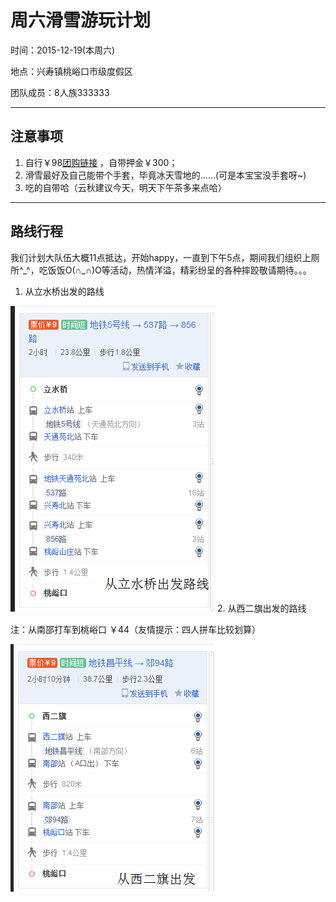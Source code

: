 周六滑雪游玩计划
===================


时间：2015-12-19(本周六)

地点：兴寿镇桃峪口市级度假区

团队成员：8人族333333

--------------------------------------

注意事项
----------
1. 自行￥98[团购链接](http://t.dianping.com/deal/14165211) ，自带押金￥300；
2. 滑雪最好及自己能带个手套，毕竟冰天雪地的……(可是本宝宝没手套呀~)
3. 吃的自带哈（云秋建议今天，明天下午茶多来点哈）

--------------------------

路线行程
---------
   我们计划大队伍大概11点抵达，开始happy，一直到下午5点，期间我们组织上厕所^\_^，吃饭饭O(∩\_∩)O等活动，热情洋溢，精彩纷呈的各种摔跤敬请期待。。。
   
1. 从立水桥出发的路线
 
![enter image description here](https://raw.githubusercontent.com/Ryan724/Ryan-blog/master/image/from%E7%AB%8B%E6%B0%B4%E6%A1%A5.png)
2. 从西二旗出发的路线

注：从南邵打车到桃峪口 ￥44（友情提示：四人拼车比较划算）

![enter image description here](https://raw.githubusercontent.com/Ryan724/Ryan-blog/master/image/from%E8%A5%BF%E4%BA%8C%E6%97%97.png)

